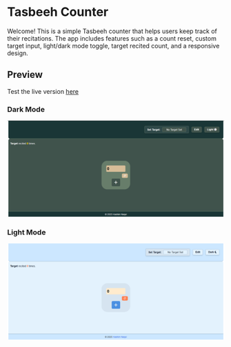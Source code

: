 # Tasbeeh Counter

Welcome! This is a simple Tasbeeh counter that helps users keep track of their recitations. The app includes features such as a count reset, custom target input, light/dark mode toggle, target recited count, and a responsive design.
## Preview
Test the live version [here](https://047hashim.github.io/tasbeeh-counter/)
### Dark Mode
![Light Mode](./images-source/dark-mode.png)

### Light Mode
![Dark Mode](./images-source/light-mode.png)

